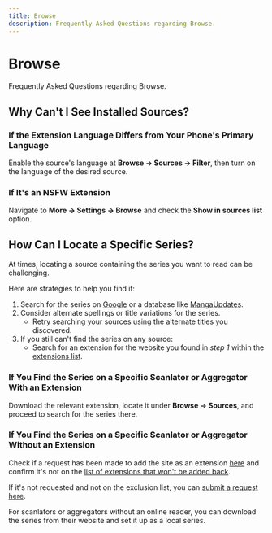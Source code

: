 ```yaml
---
title: Browse
description: Frequently Asked Questions regarding Browse.
---
```


# Browse
Frequently Asked Questions regarding Browse.

## Why Can't I See Installed Sources?

### If the Extension Language Differs from Your Phone's Primary Language
Enable the source's language at **Browse -> Sources -> Filter**, then turn on the language of the desired source.

### If It's an NSFW Extension
Navigate to **More -> Settings -> Browse** and check the **Show in sources list** option.

## How Can I Locate a Specific Series?
At times, locating a source containing the series you want to read can be challenging.

Here are strategies to help you find it:

1. Search for the series on [Google](https://google.com/) or a database like [MangaUpdates](https://www.mangaupdates.com/).
1. Consider alternate spellings or title variations for the series.
   - Retry searching your sources using the alternate titles you discovered.
2. If you still can't find the series on any source:
   - Search for an extension for the website you found in *step 1* within the [extensions list](/extensions/).

### If You Find the Series on a Specific Scanlator or Aggregator With an Extension
Download the relevant extension, locate it under **Browse -> Sources**, and proceed to search for the series there.

### If You Find the Series on a Specific Scanlator or Aggregator Without an Extension
Check if a request has been made to add the site as an extension [here](https://github.com/tachiyomiorg/tachiyomi-extensions/issues) and confirm it's not on the [list of extensions that won't be added back](https://github.com/tachiyomiorg/tachiyomi-extensions/issues/3475).

If it's not requested and not on the exclusion list, you can [submit a request here](https://github.com/tachiyomiorg/tachiyomi-extensions/issues/new/choose).

For scanlators or aggregators without an online reader, you can download the series from their website and set it up as a local series.
